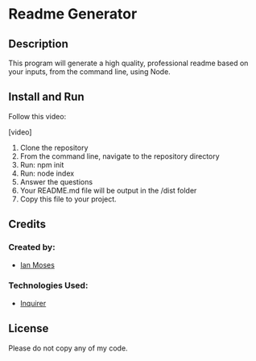 # Readme Generator

## Description

This program will generate a high quality, professional readme based on your inputs, from the command line, using Node.

## Install and Run

Follow this video:

[video]

1. Clone the repository
2. From the command line, navigate to the repository directory
3. Run:
		npm init
4. Run:
		node index
5. Answer the questions
6. Your README.md file will be output in the /dist folder
7. Copy this file to your project.

## Credits

### Created by:
* [Ian Moses](https://github.com/Moses-Ian)

### Technologies Used:
* [Inquirer](https://www.npmjs.com/package/inquirer)

## License

Please do not copy any of my code.